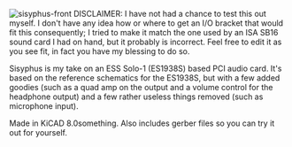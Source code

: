 ![sisyphus-front](https://github.com/user-attachments/assets/9a0bf174-533f-47ba-ab23-59bd70f507f7)
DISCLAIMER: I have not had a chance to test this out myself. I don't have any idea how or where to get an I/O bracket that would fit this consequently; I tried to make it match the one used by an ISA SB16 sound card I had on hand, but it probably is incorrect. Feel free to edit it as you see fit, in fact you have my blessing to do so.

Sisyphus is my take on an ESS Solo-1 (ES1938S) based PCI audio card. It's based on the reference schematics for the ES1938S, but with a few added goodies (such as a quad amp on the output and a volume control for the headphone output) and a few rather useless things removed (such as microphone input).

Made in KiCAD 8.0something.
Also includes gerber files so you can try it out for yourself.
